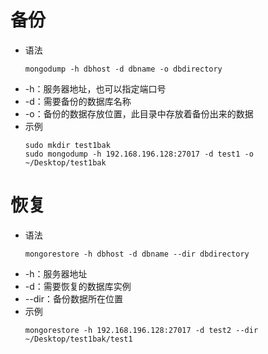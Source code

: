 # 备份

* 语法
    ```
    mongodump -h dbhost -d dbname -o dbdirectory
    ```
* -h：服务器地址，也可以指定端口号
* -d：需要备份的数据库名称
* -o：备份的数据存放位置，此目录中存放着备份出来的数据
* 示例
    ```
    sudo mkdir test1bak
    sudo mongodump -h 192.168.196.128:27017 -d test1 -o ~/Desktop/test1bak
    ```
    
# 恢复

* 语法
    ```
    mongorestore -h dbhost -d dbname --dir dbdirectory
    ```
* -h：服务器地址
* -d：需要恢复的数据库实例
* --dir：备份数据所在位置
* 示例
    ```
    mongorestore -h 192.168.196.128:27017 -d test2 --dir ~/Desktop/test1bak/test1
    ```